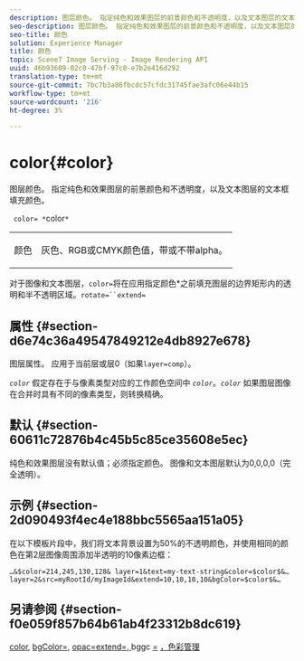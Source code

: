 ```yaml
---
description: 图层颜色。 指定纯色和效果图层的前景颜色和不透明度，以及文本图层的文本框填充颜色。
seo-description: 图层颜色。 指定纯色和效果图层的前景颜色和不透明度，以及文本图层的文本框填充颜色。
seo-title: 颜色
solution: Experience Manager
title: 颜色
topic: Scene7 Image Serving - Image Rendering API
uuid: 46b93609-02c0-47bf-97c0-e7b2e416d292
translation-type: tm+mt
source-git-commit: 7bc7b3a86fbcdc57cfdc31745fae3afc06e44b15
workflow-type: tm+mt
source-wordcount: '216'
ht-degree: 3%

---
```



# color{#color}

图层颜色。 指定纯色和效果图层的前景颜色和不透明度，以及文本图层的文本框填充颜色。

` color= *`color`*`

<table id="simpletable_68645167998A42229CEF858909FD447E"> 
 <tr class="strow"> 
  <td class="stentry"> <p> <span class="codeph"> <span class="varname"> 颜色  </span> </span> </p> </td> 
  <td class="stentry"> <p>灰色、RGB或CMYK颜色值，带或不带alpha。 </p> </td> 
 </tr> 
</table>

对于图像和文本图层，`color=`将在应用指定颜色*之前填充图层的边界矩形内的透明和半不透明区域。`rotate=``extend=`

## 属性 {#section-d6e74c36a49547849212e4db8927e678}

图层属性。 应用于当前层或层0（如果`layer=comp`）。

*`color`* 假定存在于与像素类型对应的工作颜色空间中 *`color`*。*`color`* 如果图层图像在合并时具有不同的像素类型，则转换精确。

## 默认 {#section-60611c72876b4c45b5c85ce35608e5ec}

纯色和效果图层没有默认值；必须指定颜色。 图像和文本图层默认为0,0,0,0（完全透明）。

## 示例 {#section-2d090493f4ec4e188bbc5565aa151a05}

在以下模板片段中，我们将文本背景设置为50%的不透明颜色，并使用相同的颜色在第2层图像周围添加半透明的10像素边框：

`…&$color=214,245,130,128& layer=1&text=my-text-string&color=$color$&… layer=2&src=myRootId/myImageId&extend=10,10,10,10&bgColor=$color$&…`

## 另请参阅 {#section-f0e059f857b64b61ab4f23312b8dc619}

[color](../../../../../is-api/http-ref/image-serving-api-ref/c-http-protocol-reference/c-data-types/r-is-http-color.md#reference-0fdb264a3aed4bd78451bb55311f6e93),  [bgColor=](../../../../../is-api/http-ref/image-serving-api-ref/c-http-protocol-reference/c-command-reference/r-bgcolor.md#reference-441371ba4ef54fe781887c5ae448f6ab),  [opac=extend=, ](../../../../../is-api/http-ref/image-serving-api-ref/c-http-protocol-reference/c-command-reference/r-opac.md#reference-d2269b51aca34599a08d0a46ee5c27e5)bggc [=](../../../../../is-api/http-ref/image-serving-api-ref/c-http-protocol-reference/c-command-reference/r-extend.md#reference-7e9156beb285459d830e2d56782a74ac) [](../../../../../is-api/http-ref/image-serving-api-ref/c-http-protocol-reference/c-command-reference/r-bgc.md#reference-53376175f617446fbe5c69120f834b88) [，色彩管理](../../../../../is-api/http-ref/image-serving-api-ref/c-http-protocol-reference/c-syntax-and-features/r-color-management.md#reference-c7e4a72d589145189f7e4bcb6b4544d7)
